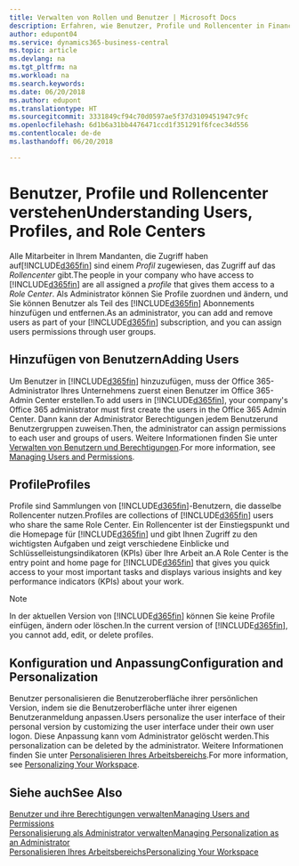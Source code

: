 ```yaml
---
title: Verwalten von Rollen und Benutzer | Microsoft Docs
description: Erfahren, wie Benutzer, Profile und Rollencenter in Finance and Operations, Business Central verwaltet werden.
author: edupont04
ms.service: dynamics365-business-central
ms.topic: article
ms.devlang: na
ms.tgt_pltfrm: na
ms.workload: na
ms.search.keywords: 
ms.date: 06/20/2018
ms.author: edupont
ms.translationtype: HT
ms.sourcegitcommit: 3331849cf94c70d0597ae5f37d3109451947c9fc
ms.openlocfilehash: 6d1b6a31bb4476471ccd1f351291f6fcec34d556
ms.contentlocale: de-de
ms.lasthandoff: 06/20/2018

---
```

# <a name="understanding-users-profiles-and-role-centers"></a><span data-ttu-id="8581d-103">Benutzer, Profile und Rollencenter verstehen</span><span class="sxs-lookup"><span data-stu-id="8581d-103">Understanding Users, Profiles, and Role Centers</span></span>
<span data-ttu-id="8581d-104">Alle Mitarbeiter in Ihrem Mandanten, die Zugriff haben auf[!INCLUDE[d365fin](includes/d365fin_md.md)] sind einem *Profil* zugewiesen, das Zugriff  auf das *Rollencenter* gibt.</span><span class="sxs-lookup"><span data-stu-id="8581d-104">The people in your company who have access to [!INCLUDE[d365fin](includes/d365fin_md.md)] are all assigned a *profile* that gives them access to a *Role Center*.</span></span> <span data-ttu-id="8581d-105">Als Administrator können Sie Profile zuordnen und ändern, und Sie können Benutzer als Teil des [!INCLUDE[d365fin](includes/d365fin_md.md)] Abonnements hinzufügen und  entfernen.</span><span class="sxs-lookup"><span data-stu-id="8581d-105">As an administrator, you can add and remove users as part of your [!INCLUDE[d365fin](includes/d365fin_md.md)] subscription, and you can assign users permissions through user groups.</span></span>  

## <a name="adding-users"></a><span data-ttu-id="8581d-106">Hinzufügen von Benutzern</span><span class="sxs-lookup"><span data-stu-id="8581d-106">Adding Users</span></span>
<span data-ttu-id="8581d-107">Um Benutzer in [!INCLUDE[d365fin](includes/d365fin_md.md)] hinzuzufügen, muss der Office 365-Administrator Ihres Unternehmens zuerst einen Benutzer im Office 365-Admin Center erstellen.</span><span class="sxs-lookup"><span data-stu-id="8581d-107">To add users in [!INCLUDE[d365fin](includes/d365fin_md.md)], your company's Office 365 administrator must first create the users in the Office 365 Admin Center.</span></span> <span data-ttu-id="8581d-108">Dann kann der Administrator Berechtigungen jedem Benutzerund Benutzergruppen zuweisen.</span><span class="sxs-lookup"><span data-stu-id="8581d-108">Then, the administrator can assign permissions to each user and groups of users.</span></span> <span data-ttu-id="8581d-109">Weitere Informationen finden Sie unter [Verwalten von Benutzern und Berechtigungen](ui-how-users-permissions.md).</span><span class="sxs-lookup"><span data-stu-id="8581d-109">For more information, see [Managing Users and Permissions](ui-how-users-permissions.md).</span></span>  

## <a name="profiles"></a><span data-ttu-id="8581d-110">Profile</span><span class="sxs-lookup"><span data-stu-id="8581d-110">Profiles</span></span>
<span data-ttu-id="8581d-111">Profile sind Sammlungen von [!INCLUDE[d365fin](includes/d365fin_md.md)]-Benutzern, die dasselbe Rollencenter nutzen.</span><span class="sxs-lookup"><span data-stu-id="8581d-111">Profiles are collections of [!INCLUDE[d365fin](includes/d365fin_md.md)] users who share the same Role Center.</span></span>  <span data-ttu-id="8581d-112">Ein Rollencenter ist der Einstiegspunkt und die Homepage für [!INCLUDE[d365fin](includes/d365fin_md.md)] und gibt Ihnen Zugriff zu den wichtigsten Aufgaben und zeigt verschiedene Einblicke und Schlüsselleistungsindikatoren (KPIs) über Ihre Arbeit an.</span><span class="sxs-lookup"><span data-stu-id="8581d-112">A Role Center is the entry point and home page for [!INCLUDE[d365fin](includes/d365fin_md.md)] that gives you quick access to your most important tasks and displays various insights and key performance indicators (KPIs) about your work.</span></span>  

> [!NOTE]  
>  <span data-ttu-id="8581d-113">In der aktuellen Version von [!INCLUDE[d365fin](includes/d365fin_md.md)] können Sie keine Profile einfügen, ändern oder löschen.</span><span class="sxs-lookup"><span data-stu-id="8581d-113">In the current version of [!INCLUDE[d365fin](includes/d365fin_md.md)], you cannot add, edit, or delete profiles.</span></span>

## <a name="configuration-and-personalization"></a><span data-ttu-id="8581d-114">Konfiguration und Anpassung</span><span class="sxs-lookup"><span data-stu-id="8581d-114">Configuration and Personalization</span></span>
<!--The concept of UI customization in [!INCLUDE[d365fin](includes/d365fin_md.md)] is divided in two:  

-   Configuration, performed by the administrator  

-   Personalization, performed by users  

The administrator configures the user interface for multiple users by customizing the user interface for a profile that the users are assigned to.  -->
<span data-ttu-id="8581d-115">Benutzer personalisieren die Benutzeroberfläche ihrer persönlichen Version, indem sie die Benutzeroberfläche unter ihrer eigenen Benutzeranmeldung anpassen.</span><span class="sxs-lookup"><span data-stu-id="8581d-115">Users personalize the user interface of their personal version by customizing the user interface under their own user logon.</span></span> <span data-ttu-id="8581d-116">Diese Anpassung kann vom Administrator gelöscht werden.</span><span class="sxs-lookup"><span data-stu-id="8581d-116">This personalization can be deleted by the administrator.</span></span> <span data-ttu-id="8581d-117">Weitere Informationen finden Sie unter [Personalisieren Ihres Arbeitsbereichs](ui-personalization-user.md).</span><span class="sxs-lookup"><span data-stu-id="8581d-117">For more information, see [Personalizing Your Workspace](ui-personalization-user.md).</span></span>  

## <a name="see-also"></a><span data-ttu-id="8581d-118">Siehe auch</span><span class="sxs-lookup"><span data-stu-id="8581d-118">See Also</span></span>  
[<span data-ttu-id="8581d-119">Benutzer und ihre Berechtigungen verwalten</span><span class="sxs-lookup"><span data-stu-id="8581d-119">Managing Users and Permissions</span></span>](ui-how-users-permissions.md)  
[<span data-ttu-id="8581d-120">Personalisierung als Administrator verwalten</span><span class="sxs-lookup"><span data-stu-id="8581d-120">Managing Personalization as an Administrator</span></span>](ui-personalization-manage.md)  
[<span data-ttu-id="8581d-121">Personalisieren Ihres Arbeitsbereichs</span><span class="sxs-lookup"><span data-stu-id="8581d-121">Personalizing Your Workspace</span></span>](ui-personalization-user.md)  

